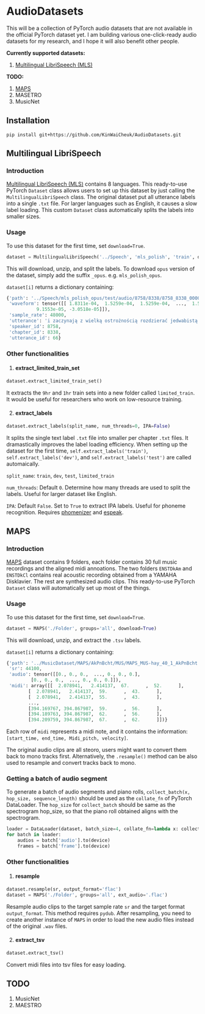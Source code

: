 # AudioDatasets
This will be a collection of PyTorch audio datasets that are not available in the official PyTorch dataset yet. I am building various one-click-ready audio datasets for my research, and I hope it will also benefit other people. 

**Currently supported datasets:**
1. [Multilingual LibriSpeech (MLS) ](#multilingual-librispeech)

**TODO:**
1. [MAPS](#maps)
1. MASETRO
1. MusicNet

## Installation
`pip install git+https://github.com/KinWaiCheuk/AudioDatasets.git`

## Multilingual LibriSpeech
### Introduction
[Multilingual LibriSpeech (MLS)](http://www.openslr.org/94/) contains 8 languages. This ready-to-use PyTorch `Dataset` class allows users to set up this dataset by just calling the `MultilingualLibriSpeech` class. The original dataset put all utterance labels into a single `.txt` file. For larger languages such as English, it causes a slow label loading. This custom `Dataset` class automatically splits the labels into smaller sizes.

### Usage
To use this dataset for the first time, set `download=True`. 

```python
dataset = MultilingualLibriSpeech('../Speech', 'mls_polish', 'train', download=True)
```

This will download, unzip, and split the labels. To download `opus` version of the dataset, simply add the suffix `_opus`. e.g. `mls_polish_opus`.

`dataset[i]` returns a dictionary containing:

```python
{'path': '../Speech/mls_polish_opus/test/audio/8758/8338/8758_8338_000066.opus',
 'waveform': tensor([[ 1.8311e-04,  1.5259e-04,  1.5259e-04,  ...,  1.5259e-04,
           9.1553e-05, -3.0518e-05]]),
 'sample_rate': 48000,
 'utterance': 'i zaczynają z wielką ostrożnością rozdzierać jedwabistą powłokę w tem miejscu gdzie się znajduje głowa poczwarki gdyż młoda mrówka tak jest niedołężną że nawet wykluć się ze swego więzienia nie może bez obcej pomocy wyciągnąwszy ostrożnie więźnia który jest jeszcze omotany w rodzaj pieluszki',
 'speaker_id': 8758,
 'chapter_id': 8338,
 'utterance_id': 66}
```

### Other functionalities

1. #### extract_limited_train_set
```python
dataset.extract_limited_train_set()
```
It extracts the `9hr` and `1hr` train sets into a new folder called `limited_train`. It would be useful for researchers who work on low-resource training.


2. #### extract_labels
```python
dataset.extract_labels(split_name, num_threads=0, IPA=False)
```
It splits the single text label `.txt` file into smaller per chapter `.txt` files. It dramastically improves the label loading efficiency. When setting up the dataset for the first time, `self.extract_labels('train')`, `self.extract_labels('dev')`, and `self.extract_labels('test')` are called automaically.

`split_name`: `train`, `dev`, `test`, `limited_train`

`num_threads`: Default `0`. Determine how many threads are used to split the labels. Useful for larger dataset like English.

`IPA`: Default `False`. Set to `True` to extract IPA labels. Useful for phoneme recognition. Requires [phomenizer](https://github.com/bootphon/phonemizer) and [espeak](https://github.com/espeak-ng/espeak-ng).

## MAPS
### Introduction
[MAPS](https://amubox.univ-amu.fr/index.php/s/iNG0xc5Td1Nv4rR?path=%2F) dataset contains 9 folders, each folder contains 30 full music recordings and the aligned midi annoations. The two folders `ENSTDkAm` and `ENSTDkCl` contains real acoustic recording obtained from a YAMAHA Disklavier. The rest are synthesized audio clips. This ready-to-use PyTorch `Dataset` class will automatically set up most of the things.

### Usage
To use this dataset for the first time, set `download=True`. 

```python
dataset = MAPS('./Folder', groups='all', download=True)
```

This will download, unzip, and extract the `.tsv` labels.

`dataset[i]` returns a dictionary containing:

```python
{'path': '../MusicDataset/MAPS/AkPnBcht/MUS/MAPS_MUS-hay_40_1_AkPnBcht.wav',
 'sr': 44100,
 'audio': tensor([[0., 0., 0.,  ..., 0., 0., 0.],
         [0., 0., 0.,  ..., 0., 0., 0.]]),
 'midi': array([[  2.078941,   2.414137,  67.      ,  52.      ],
        [  2.078941,   2.414137,  59.      ,  43.      ],
        [  2.078941,   2.414137,  55.      ,  43.      ],
        ...,
        [394.169767, 394.867987,  59.      ,  56.      ],
        [394.189763, 394.867987,  62.      ,  56.      ],
        [394.209759, 394.867987,  67.      ,  62.      ]])}
```

Each row of `midi` represents a midi note, and it contains the information: `[start_time, end_time, Midi_pitch, velocity]`.

The original audio clips are all steoro, users might want to convert them back to mono tracks first. Alternatively, the `.resample()` method can be also used to resample and convert tracks back to mono.

### Getting a batch of audio segment
To generate a batch of audio segments and piano rolls, `collect_batch(x, hop_size, sequence_length)` should be used as the `collate_fn` of PyTorch DataLoader. The `hop_size` for `collect_batch` should be same as the spectrogram hop_size, so that the piano roll obtained aligns with the spectrogram.

```python
loader = DataLoader(dataset, batch_size=4, collate_fn=lambda x: collect_batch(x, hop_size, sequence_length))
for batch in loader:
    audios = batch['audio'].to(device)
    frames = batch['frame'].to(device)
```

### Other functionalities

1. #### resample
```python
dataset.resample(sr, output_format='flac')
dataset = MAPS('./Folder', groups='all', ext_audio='.flac')
```
Resample audio clips to the target sample rate `sr` and the target format `output_format`. This method requires `pydub`. After resampling, you need to create another instance of `MAPS` in order to load the new audio files instead of the original `.wav` files.


2. #### extract_tsv
```python
dataset.extract_tsv()
```
Convert midi files into tsv files for easy loading.



## TODO
1. MusicNet
1. MAESTRO


